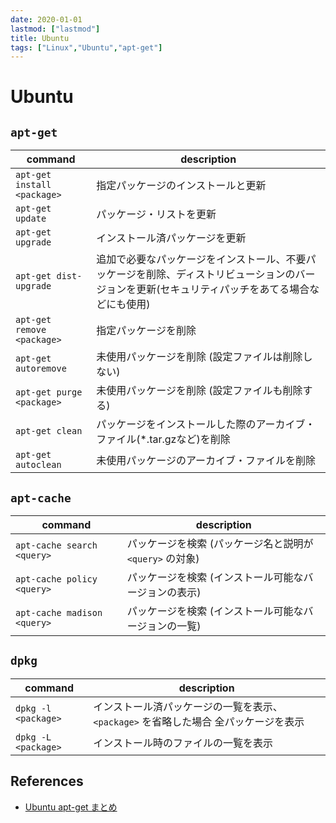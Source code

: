 ```yaml
---
date: 2020-01-01
lastmod: ["lastmod"]
title: Ubuntu
tags: ["Linux","Ubuntu","apt-get"]
---
```


# Ubuntu
## ```apt-get```

|command|description|
|---|---|
|```apt-get install <package>```|指定パッケージのインストールと更新|
|```apt-get update```|パッケージ・リストを更新|
|```apt-get upgrade```|インストール済パッケージを更新|
|```apt-get dist-upgrade```|追加で必要なパッケージをインストール、不要パッケージを削除、ディストリビューションのバージョンを更新(セキュリティパッチをあてる場合などにも使用)|
|```apt-get remove <package>```|指定パッケージを削除|
|```apt-get autoremove```|未使用パッケージを削除 (設定ファイルは削除しない)|
|```apt-get purge <package>```|未使用パッケージを削除 (設定ファイルも削除する)|
|```apt-get clean```|パッケージをインストールした際のアーカイブ・ファイル(*.tar.gzなど)を削除|
|```apt-get autoclean```|未使用パッケージのアーカイブ・ファイルを削除|

## ```apt-cache```
|command|description|
|---|---|
|```apt-cache search <query>```|パッケージを検索 (パッケージ名と説明が ```<query>``` の対象)|
|```apt-cache policy <query>```|パッケージを検索 (インストール可能なバージョンの表示)|
|```apt-cache madison <query>```|パッケージを検索 (インストール可能なバージョンの一覧)|

## ```dpkg```
|command|description|
|---|---|
|```dpkg -l <package>```|インストール済パッケージの一覧を表示、```<package>``` を省略した場合 全パッケージを表示|
|```dpkg -L <package>```|インストール時のファイルの一覧を表示|

## References
* [Ubuntu apt-get まとめ](https://qiita.com/white_aspara25/items/723ae4ebf0bfefe2115c)